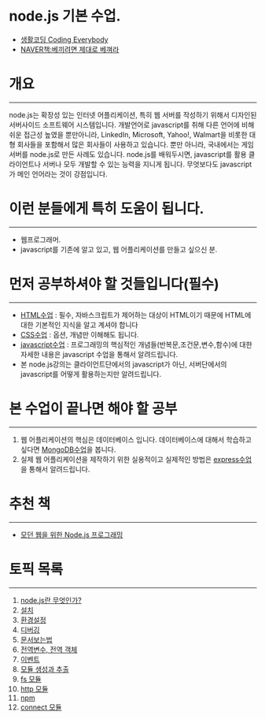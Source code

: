 node.js 기본 수업.
=========================================================================

- [생활코딩 Coding Everybody](http://opentutorials.org/course/1)
- [NAVER책:베끼려면 제대로 베껴라](http://book.naver.com/bookdb/book_detail.nhn?bid=7175190)


# 개요
--------------------------------------------------------------------------------
 node.js는 확장성 있는 인터넷 어플리케이션, 특히 웹 서버를 작성하기 위해서 디자인된 서버사이드 소프트웨어 시스템입니다.
 개발언어로 javascript를 취해 다른 언어에 비해 쉬운 접근성 높였을 뿐만아니라, LinkedIn, Microsoft, Yahoo!, Walmart을 비롯한 대형 회사들을 포함해서 많은 회사들이 사용하고 있습니다.
 뿐만 아니라, 국내에서는 게임 서버를 node.js로 만든 사례도 있습니다.
 node.js를 배워두시면, javascript를 활용 클라이언트나 서버나 모두 개발할 수 있는 능력을 지니게 됩니다.
 무엇보다도 javascript가 메인 언어라는 것이 강점입니다.


# 이런 분들에게 특히 도움이 됩니다.
--------------------------------------------------------------------------------
- 웹프로그래머.
- javascript를 기존에 알고 있고, 웹 어플리케이션를 만들고 싶으신 분.


# 먼저 공부하셔야 할 것들입니다(필수)
--------------------------------------------------------------------------------
- [HTML수업] : 필수, 자바스크립트가 제어하는 대상이 HTML이기 때문에 HTML에 대한 기본적인 지식을 알고 계셔야 합니다
- [CSS수업] : 옵션, 개념만 이해해도 됩니다.
- [javascript수업] : 프로그래밍의 핵심적인 개념들(반복문,조건문,변수,함수)에 대한 자세한 내용은 javascript 수업을 통해서 알려드립니다.
- 본 node.js강의는 클라이언트단에서의 javascript가 아닌, 서버단에서의 javascript를 어떻게 활용하는지만 알려드립니다.

# 본 수업이 끝나면 해야 할 공부
--------------------------------------------------------------------------------
1. 웹 어플리케이션의 핵심은 데이터베이스 입니다. 데이터베이스에 대해서 학습하고 싶다면 [MongoDB수업]을 봅니다.
2. 실제 웹 어플리케이션을 제작하기 위한 실용적이고 실제적인 방법은 [express수업]을 통해서 알려드립니다.

 [HTML수업]: http://opentutorials.org/course/11
 [CSS수업]: http://opentutorials.org/course/4
 [javascript수업]: http://opentutorials.org/course/48
 [MongoDB수업]: ./mongodb/README.md
 [express수업]: ./express/README.md


# 추천 책
--------------------------------------------------------------------------------
 - [모던 웹을 위한 Node.js 프로그래밍](http://www.hanb.co.kr/book/look.html?isbn=978-89-7914-888-6)


# 토픽 목록
--------------------------------------------------------------------------------
1. [node.js란 무엇인가?]
2. [설치]
3. [환경설정]
4. [디버깅]
5. [문서보는법]
6. [전역변수, 전역 객체]
7. [이벤트]
8. [모듈 생성과 추출]
9. [fs 모듈]
10. [http 모듈]
11. [npm]
12. [connect 모듈]


 [node.js란 무엇인가?]: ./01_what_is_nodejs.md
 [설치]:                ./02_install.md
 [환경설정]:            ./03_enviroment_setting.md
 [디버깅]:              ./04_debug.md
 [문서보는법]:          ./05_read_doc.md
 [전역변수, 전역 객체]: ./06_global.md
 [이벤트]:              ./07_event.md
 [모듈 생성과 추출]:    ./08_module.md
 [fs 모듈]:             ./09_module_fs.md
 [http 모듈]:           ./10_module_http.md
 [npm]:                 ./11_npm.md
 [connect 모듈]:        ./12_module_connect.md
